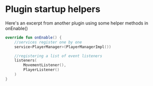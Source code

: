 # Plugin startup helpers

Here's an excerpt from another plugin using some helper methods in onEnable()

```kotlin
override fun onEnable() {
    //services register one by one
    service<PlayerManager>(PlayerManagerImpl())

    //registering a list of event listeners
    listeners(
        MovementListener(),
        PlayerListener()
    )
}
```
